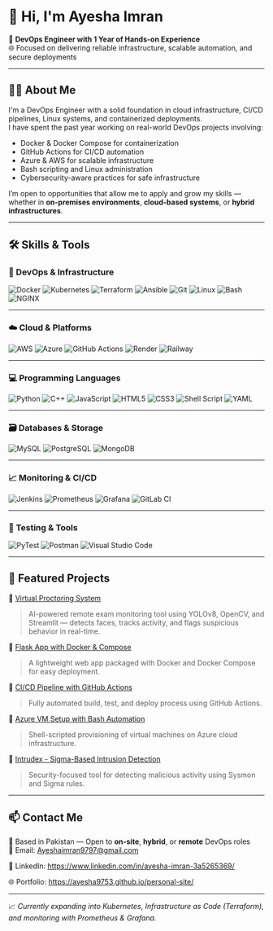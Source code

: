 # 👋 Hi, I'm Ayesha Imran

💼 **DevOps Engineer with 1 Year of Hands-on Experience**  
🌐 Focused on delivering reliable infrastructure, scalable automation, and secure deployments

---

## 👩‍💻 About Me

I'm a DevOps Engineer with a solid foundation in cloud infrastructure, CI/CD pipelines, Linux systems, and containerized deployments.  
I have spent the past year working on real-world DevOps projects involving:

- Docker & Docker Compose for containerization  
- GitHub Actions for CI/CD automation  
- Azure & AWS for scalable infrastructure  
- Bash scripting and Linux administration  
- Cybersecurity-aware practices for safe infrastructure

I’m open to opportunities that allow me to apply and grow my skills — whether in **on-premises environments**, **cloud-based systems**, or **hybrid infrastructures**.

---

## 🛠 Skills & Tools

### 🚀 DevOps & Infrastructure
![Docker](https://img.shields.io/badge/Docker-2496ED?style=for-the-badge&logo=docker&logoColor=white)
![Kubernetes](https://img.shields.io/badge/Kubernetes-326CE5?style=for-the-badge&logo=kubernetes&logoColor=white)
![Terraform](https://img.shields.io/badge/Terraform-7B42BC?style=for-the-badge&logo=terraform&logoColor=white)
![Ansible](https://img.shields.io/badge/Ansible-EE0000?style=for-the-badge&logo=ansible&logoColor=white)
![Git](https://img.shields.io/badge/Git-F05032?style=for-the-badge&logo=git&logoColor=white)
![Linux](https://img.shields.io/badge/Linux-FCC624?style=for-the-badge&logo=linux&logoColor=black)
![Bash](https://img.shields.io/badge/Bash-4EAA25?style=for-the-badge&logo=gnu-bash&logoColor=white)
![NGINX](https://img.shields.io/badge/NGINX-009639?style=for-the-badge&logo=nginx&logoColor=white)

---

### ☁️ Cloud & Platforms
![AWS](https://img.shields.io/badge/AWS-232F3E?style=for-the-badge&logo=amazonaws&logoColor=white)
![Azure](https://img.shields.io/badge/Azure-0078D4?style=for-the-badge&logo=microsoftazure&logoColor=white)
![GitHub Actions](https://img.shields.io/badge/GitHub%20Actions-2088FF?style=for-the-badge&logo=githubactions&logoColor=white)
![Render](https://img.shields.io/badge/Render-46E3B7?style=for-the-badge&logo=render&logoColor=black)
![Railway](https://img.shields.io/badge/Railway-0B0D0E?style=for-the-badge&logo=railway&logoColor=white)

---

### 💻 Programming Languages

![Python](https://img.shields.io/badge/Python-3776AB?style=for-the-badge&logo=python&logoColor=white)
![C++](https://img.shields.io/badge/C++-00599C?style=for-the-badge&logo=c%2B%2B&logoColor=white)
![JavaScript](https://img.shields.io/badge/JavaScript-F7DF1E?style=for-the-badge&logo=javascript&logoColor=black)
![HTML5](https://img.shields.io/badge/HTML5-E34F26?style=for-the-badge&logo=html5&logoColor=white)
![CSS3](https://img.shields.io/badge/CSS3-1572B6?style=for-the-badge&logo=css3&logoColor=white)
![Shell Script](https://img.shields.io/badge/Shell-121011?style=for-the-badge&logo=gnu-bash&logoColor=white)
![YAML](https://img.shields.io/badge/YAML-CFCC00?style=for-the-badge&logo=yaml&logoColor=black)


---

### 🗃️ Databases & Storage
![MySQL](https://img.shields.io/badge/MySQL-005C84?style=for-the-badge&logo=mysql&logoColor=white)
![PostgreSQL](https://img.shields.io/badge/PostgreSQL-336791?style=for-the-badge&logo=postgresql&logoColor=white)
![MongoDB](https://img.shields.io/badge/MongoDB-47A248?style=for-the-badge&logo=mongodb&logoColor=white)

---

### 📈 Monitoring & CI/CD
![Jenkins](https://img.shields.io/badge/Jenkins-D24939?style=for-the-badge&logo=jenkins&logoColor=white)
![Prometheus](https://img.shields.io/badge/Prometheus-E6522C?style=for-the-badge&logo=prometheus&logoColor=white)
![Grafana](https://img.shields.io/badge/Grafana-F46800?style=for-the-badge&logo=grafana&logoColor=white)
![GitLab CI](https://img.shields.io/badge/GitLab%20CI-FC6D26?style=for-the-badge&logo=gitlab&logoColor=white)

---

### 🧪 Testing & Tools
![PyTest](https://img.shields.io/badge/Pytest-0A9EDC?style=for-the-badge&logo=pytest&logoColor=white)
![Postman](https://img.shields.io/badge/Postman-FF6C37?style=for-the-badge&logo=postman&logoColor=white)
![Visual Studio Code](https://img.shields.io/badge/VSCode-007ACC?style=for-the-badge&logo=visualstudiocode&logoColor=white)


---

## 📂 Featured Projects

🔹 [Virtual Proctoring System](https://github.com/ayesha9753/Virtual-Proctoring-System)
> AI-powered remote exam monitoring tool using YOLOv8, OpenCV, and Streamlit — detects faces, tracks activity, and flags suspicious behavior in real-time.

🔹 [Flask App with Docker & Compose](https://github.com/ayesha9753/Flask-docker-app)  
> A lightweight web app packaged with Docker and Docker Compose for easy deployment.

🔹 [CI/CD Pipeline with GitHub Actions](https://github.com/ayesha9753/python-ci-demo)  
> Fully automated build, test, and deploy process using GitHub Actions.

🔹 [Azure VM Setup with Bash Automation](https://github.com/YOUR-USERNAME/azure-vm-project)  
> Shell-scripted provisioning of virtual machines on Azure cloud infrastructure.

🔹 [Intrudex - Sigma-Based Intrusion Detection](https://github.com/YOUR-USERNAME/intrudex)  
> Security-focused tool for detecting malicious activity using Sysmon and Sigma rules.

---

## 📫 Contact Me

📍 Based in Pakistan — Open to **on-site**, **hybrid**, or **remote** DevOps roles  
📧 Email: Ayeshaimran9797@gmail.com 

🔗 LinkedIn: https://www.linkedin.com/in/ayesha-imran-3a5265369/  

🌐 Portfolio: https://ayesha9753.github.io/personal-site/

---

📈 *Currently expanding into Kubernetes, Infrastructure as Code (Terraform), and monitoring with Prometheus & Grafana.*
